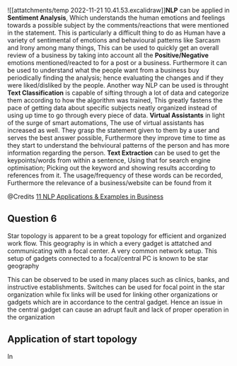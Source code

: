![[attatchments/temp 2022-11-21 10.41.53.excalidraw]]**NLP** can be applied in **Sentiment Analysis**, Which understands the human emotions and feelings towards a possible subject by the comments/reactions that were mentioned in the statement. This is particularly a difficult thing to do as Human have a variety of sentimental of emotions and behavioural patterns like Sarcasm and Irony among many things, This can be used to quickly get an overall review of a business by taking into account all the **Positive/Negative** emotions mentioned/reacted to for a post or a business. Furthermore it can be used to understand what the people want from a business buy periodically finding the analysis; hence evaluating the changes and if they were liked/disliked by the people. Another way NLP can be used is throught **Text Classification** is capable of sifting through a lot of data and categorize them according to how the algorithm was trained, This greatly fastens the pace of getting data about specific subjects neatly organized instead of using up time to go through every piece of data. **Virtual Assistants** in light of the surge of smart automations, The use of virtual assistants has increased as well. They grasp the statement given to them by a user and serves the best answer possible, Furthermore they improve time to time as they start to understand the behvioural patterns of the person and has more information regarding the person. **Text Extraction** can be used to get the keypoints/words from within a sentence, Using that for search engine optimisation; Picking out the keyword and showing results according to references from it. The usage/frequency of these words can be recorded, Furthermore the relevance of a business/website can be found from it

@Credits [11 NLP Applications & Examples in Business](https://monkeylearn.com/blog/natural-language-processing-applications/) 

## Question 6
Star topology is apparent to be a great topology for efficient and organized work flow. This geography is in which a every gadget is attatched and communicating with a focal center. A very common network setup. This setup of gadgets connected to a focal/central PC is known to be star geography

This can be observed to be used in many places such as clinics, banks, and instructive establishments. Switches can be used for focal point in the star organization while fix links will be used for linking other organizations or gadgets which are in accordance to the central gadget. Hence an issue in the central gadget can cause an adrupt fault and lack of proper operation in the organization
## Application of start topology 
In 